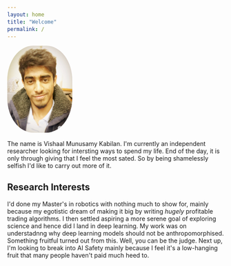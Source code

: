 ```yaml
---
layout: home
title: "Welcome"
permalink: /
---
```


<img style="float:center; width:30%; height:50%; border-radius:40%"
src="/assets/images/author_img.JPG">

The name is Vishaal Munusamy Kabilan. I'm currently an independent researcher looking for intersting ways to spend my life. End of the day, it is only through giving that I feel the most sated. So by being shamelessly selfish I'd like to carry out more of it.

## Research Interests

I'd done my Master's in robotics with nothing much to show for, mainly because my egotistic dream of making it big by writing _hugely_ profitable trading algorithms. I then settled aspiring a more serene goal of exploring science and hence did I land in deep learning. My work was on understadnng why deep learning models should not be anthropomorphised. Something fruitful turned out from this. Well, you can be the judge. Next up, I'm looking to break into AI Safety mainly because I feel
it's a low-hanging fruit that many people haven't paid much heed to.
